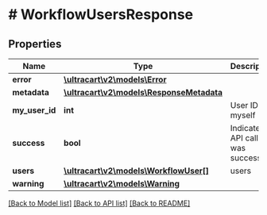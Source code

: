 # # WorkflowUsersResponse

## Properties

Name | Type | Description | Notes
------------ | ------------- | ------------- | -------------
**error** | [**\ultracart\v2\models\Error**](Error.md) |  | [optional]
**metadata** | [**\ultracart\v2\models\ResponseMetadata**](ResponseMetadata.md) |  | [optional]
**my_user_id** | **int** | User ID of myself | [optional]
**success** | **bool** | Indicates if API call was successful | [optional]
**users** | [**\ultracart\v2\models\WorkflowUser[]**](WorkflowUser.md) | users | [optional]
**warning** | [**\ultracart\v2\models\Warning**](Warning.md) |  | [optional]

[[Back to Model list]](../../README.md#models) [[Back to API list]](../../README.md#endpoints) [[Back to README]](../../README.md)
